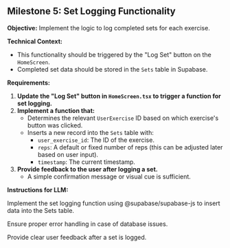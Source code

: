 ## Milestone 5: Set Logging Functionality

**Objective:** Implement the logic to log completed sets for each exercise.

**Technical Context:**

* This functionality should be triggered by the "Log Set" button on the `HomeScreen`.
* Completed set data should be stored in the `Sets` table in Supabase.

**Requirements:**

1. **Update the "Log Set" button in `HomeScreen.tsx` to trigger a function for set logging.**
2. **Implement a function that:**
   * Determines the relevant `UserExercise` ID based on which exercise's button was clicked.
   * Inserts a new record into the `Sets` table with:
      * `user_exercise_id`: The ID of the exercise.
      * `reps`: A default or fixed number of reps (this can be adjusted later based on user input).
      * `timestamp`: The current timestamp.
3. **Provide feedback to the user after logging a set.**
   * A simple confirmation message or visual cue is sufficient.

**Instructions for LLM:**

Implement the set logging function using @supabase/supabase-js to insert data into the Sets table.

Ensure proper error handling in case of database issues.

Provide clear user feedback after a set is logged.